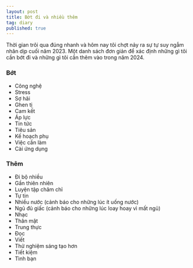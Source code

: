 ```yaml
---
layout: post
title: Bớt đi và nhiều thêm
tag: diary
published: true
---
```

Thời gian trôi qua đúng nhanh và hôm nay tôi chợt nảy ra sự tự suy ngẫm nhân dịp cuối năm 2023. Một danh sách đơn giản để xác định những gì tôi cần bớt đi và những gì tôi cần thêm vào trong năm 2024.

### Bớt

- Công nghệ 
- Stress 
- Sợ hãi 
- Ghen tị 
- Cam kết 
- Áp lực
- Tin tức 
- Tiêu sản 
- Kế hoạch phụ 
- Việc cần làm 
- Cài ứng dụng

### Thêm

- Đi bộ nhiều 
- Gần thiên nhiên 
- Luyện tập chăm chỉ 
- Tự tin 
- Nhiều nước  (cảnh báo cho những lúc ít uống nước)
- Ngủ đủ giấc (cảnh báo cho những lúc loay hoay vì mất ngủ)
- Nhạc
- Thân mật
- Trung thực
- Đọc
- Viết 
- Thử nghiệm sáng tạo hơn
- Tiết kiệm
- Tình bạn




